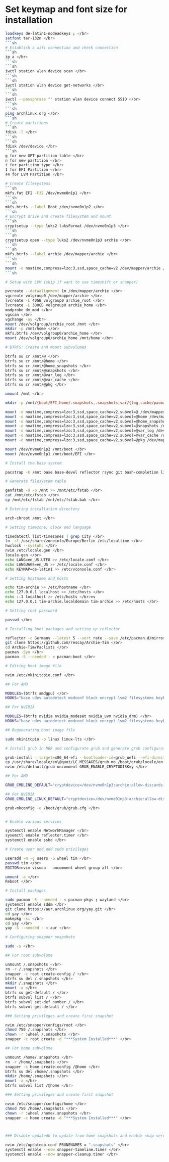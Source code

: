 # Set keymap and font size for installation
```sh
loadkeys de-latin1-nodeadkeys ; </br> 
setfont ter-132n </br> 
```sh
# Establish a wifi connection and check connection
```sh
ip a </br>
```sh
```sh
iwctl station wlan device scan </br>
```sh
```sh
iwctl station wlan device get-networks </br>
```sh
```sh
iwctl --passphrase "" station wlan device connect SSID </br>
```sh
```sh
ping archlinux.org </br>
```sh
# Create partitions
```sh
fdisk -l </br>
```sh
```sh
fdisk /dev/device </br>
```sh
g for new GPT partition table </br>
n for new partition </br>
t for partition type </br>
1 for EFI Partition </br>
44 for LVM Partition </br>

# Create filesystems
```sh
mkfs.fat EFI -F32 /dev/nvme0n1p1 </br>
```sh
```sh
mkfs.btrfs --label Boot /dev/nvme0n1p2 </br> 
```sh
# Encrypt drive and create filesystem and mount
```sh
cryptsetup --type luks2 luksFormat /dev/nvme0n1p3 </br>
```sh
```sh
cryptsetup open --type luks2 /dev/nvme0n1p3 archie </br>
```sh
```sh
mkfs.btrfs --label archie /dev/mapper/archie </br>
```sh
```sh
mount -o noatime,compress=lzo:3,ssd,space_cache=v2 /dev/mapper/archie /mnt </br>
```sh

# Setup with LVM (skip if want to use timeshift or snapper)

pvcreate --dataalignment 1m /dev/mapper/archie </br>
vgcreate volgroup0 /dev/mapper/archie </br>
lvcreate -L 40GB volgroup0 archie_root </br>
lvcreate -L 300GB volgroup0 archie_home </br>
modprobe dm_mod </br>
vgscan </br>
vgchange -ay </br>
mount /dev/volgroup/archie_root /mnt </br>
mkdir -p /mnt/home </br>
mkfs.btrfs /dev/volgroup0/archie_home </br>
mount /dev/volgroup0/archie_home /mnt/home </br>

# BTRFS: Create and mount subvolumes

btrfs su cr /mnt/@ </br>
btrfs su cr /mnt/@home </br>
btrfs su cr /mnt/@home_snapshots </br>
btrfs su cr /mnt/@snapshots </br>
btrfs su cr /mnt/@var_log </br>
btrfs su cr /mnt/@var_cache </br>
btrfs su cr /mnt/@pkg </br>

umount /mnt </br>

mkdir -p /mnt/{boot/EFI,home/.snapshots,.snapshots,var/{log,cache/pacman/pkg}} </br>

mount -o noatime,compress=lzo:3,ssd,space_cache=v2,subvol=@ /dev/mapper/archie /mnt </br>
mount -o noatime,compress=lzo:3,ssd,space_cache=v2,subvol=@home /dev/mapper/archie /mnt/home </br>
mount -o noatime,compress=lzo:3,ssd,space_cache=v2,subvol=@home_snapshots /dev/mapper/archie /mnt/home/.snapshots </br>
mount -o noatime,compress=lzo:3,ssd,space_cache=v2,subvol=@snapshots /dev/mapper/archie /mnt/.snapshots </br>
mount -o noatime,compress=lzo:3,ssd,space_cache=v2,subvol=@var_log /dev/mapper/archie /mnt/var/log </br>
mount -o noatime,compress=lzo:3,ssd,space_cache=v2,subvol=@var_cache /dev/mapper/archie /mnt/var/cache </br>
mount -o noatime,compress=lzo:3,ssd,space_cache=v2,subvol=@pkg /dev/mapper/archie /mnt/var/cache/pacman/pkg </br>

mount /dev/nvme0n1p2 /mnt/boot </br>
mount /dev/nvme0n1p1 /mnt/boot/EFI </br>

# Install the base system

pacstrap -K /mnt base base-devel reflector rsync git bash-completion linux linux-lts linux-headers linux-lts-headers linux-firmware neovim amd-ucode</br>

# Generate filesystem table

genfstab -U -p /mnt >> /mnt/etc/fstab </br>
cat /mnt/etc/fstab </br>
cp /mnt/etc/fstab /mnt/etc/fstab.bak </br>

# Entering installation directory

arch-chroot /mnt </br>

# Setting timezone, clock and language

timedatectl list-timezones | grep City </br> 
ln -sf /usr/share/zoneinfo/Europe/Berlin /etc/localtime </br>
hwclock --systohc </br>
nvim /etc/locale.gen </br>
locale-gen </br>
echo LANG=en_US.UTF8 >> /etc/locale.conf </br>
echo LANGUAGE=en_US >> /etc/locale.conf </br>
echo KEYMAP=de-latin1 >> /etc/vconsole.conf </br>

# Setting hostname and hosts

echo tim-archie >> /etc/hostname </br>
echo 127.0.0.1 localhost >> /etc/hosts </br>
echo ::1 localhost >> /etc/hosts </br>vv
echo 127.0.0.1 tim-archie.localdomain tim-archie >> /etc/hosts </br>

# Setting root password

passwd </br>

# Installing boot packages and setting up reflector

reflector -c Germany --latest 5 --sort rate --save /etc/pacman.d/mirrorlist </br>
git clone https://github.com/rescay/Archie-Tim </br>
cd Archie-Tim/Paclists </br>
pacman -Syu </br>
pacman -S --needed - < pacman-boot </br>

# Editing boot image file

nvim /etc/mkinitcpio.conf </br>

## For AMD

MODULES=(btrfs amdgpu) </br>
HOOKS="base udev autodetect modconf block encrypt lvm2 filesystems keyboard fsck" </br>

## For NVIDIA

MODULES=(btrfs nvidia nvidia_modeset nvidia_uvm nvidia_drm) </br>
HOOKS="base udev autodetect modconf block encrypt lvm2 filesystems keyboard fsck" </br>

## Regenerating boot image file

sudo mkinitcpio -p linux linux-lts </br>

# Install grub in MBR and configurate grub and generate grub configuration file

grub-install --target=x86_64-efi --bootloader-id=grub_uefi --efi-directory=/boot/EFI --recheck </br>
cp /usr/share/locale/en\@quot/LC_MESSAGES/grub.mo /boot/grub/locale/en.mo </br>
nvim /etc/default/grub uncomment GRUB_ENABLE_CRYPTODISK=y </br>

## For AMD

GRUB_CMDLINE_DEFAULT="cryptdevice=/dev/nvme0n1p3:archie:allow-discards root=/dev/mapper/archie rootflags=subvol=@ loglevel= 3 quiet" </br>

## For NVIDIA
GRUB_CMDLINE_LINUX_DEFAULT="cryptdevice=/dev/nvme01np3:archie:allow-discards root=/dev/mapper/archie rootflags=subvol=@ loglevel=3 quiet nvidia_drm.modeset=1" </br>

grub-mkconfig -o /boot/grub/grub.cfg </br>


# Enable various services

systemctl enable NetworkManager </br>
sysemctl enable reflector.timer </br>
systemctl enable sshd </br>

# Create user and add sudo privileges

useradd -m -g users -G wheel tim </br>
passwd tim </br>
EDITOR=nvim visudo   uncomment wheel group all </br>

umount -a </br>
Reboot </br>

# Install packages

sudo pacman -S --needed - < pacman-pkgs ; wayland </br>
systemctl enable sddm </br>
git clone https://aur.archlinux.org/yay.git </br>
cd yay </br>
makepkg -si </br>
cd yay </br>
yay -S --needed - < aur </br>

# Configuring snapper snapshots

sudo -s </br>

## For root subvolume

unmount /.snapshots </br>
rm -r /.snapshots </br>
snapper -c root create-config / </br>
btrfs su del /.snapshots </br>
mkdir /.snapshots </br>
mount -a </br>
btrfs su get-default / </br>
btrfs subvol list / </br>
btrfs subvol set-def number / </br>
btrfs subvol get-default / </br>

### Setting privileges and create first snapshot

nvim /etc/snapper/configs/root </br>
chmod 750 /.snapshots </br>
chown -r :wheel /.snapshots </br>
snapper -c root create -d "***System Installed***" </br>

## For home subvolume

unmount /home/.snapshots </br>
rm -r /home/.snapshots </br>
snapper -c home create-config /@home </br>
btrfs su del /home/.snapshots </br>
mkdir /home/.snapshots </br>
mount -a </br>
btrfs subvol list /@home </br>

### Setting privileges and create first snapshot

nvim /etc/snapper/configs/home </br>
chmod 750 /home/.snapshots </br>
chown -r :wheel /home/.snapshots </br>
snapper -c home create -d "***System Installed***" </br>



### Disable updatedb to update from home snapshots and enable snap service

nvim /etc/updatedb.conf PRUNENAMES = ".snapshots" </br>
systemctl enable --now snapper-timeline.timer </br>
systemctl enable --now snapper-cleanup.timer </br>
